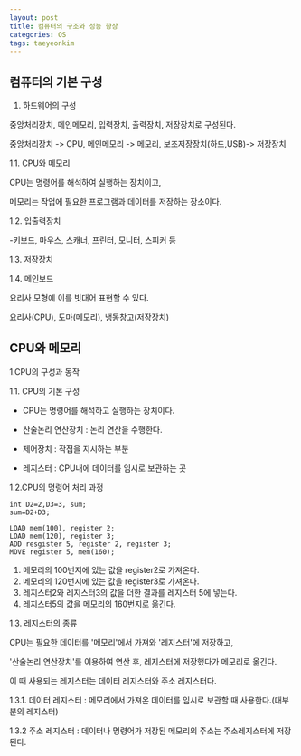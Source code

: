 ```yaml
---
layout: post
title: 컴퓨터의 구조와 성능 향상
categories: OS
tags: taeyeonkim
---
```


## 컴퓨터의 기본 구성

1. 하드웨어의 구성

중앙처리장치, 메인메모리, 입력장치, 출력장치, 저장장치로 구성된다.

중앙처리장치 -> CPU, 메인메모리 -> 메모리, 보조저장장치(하드,USB)-> 저장장치

1.1. CPU와 메모리 

CPU는 명령어를 해석하여 실행하는 장치이고,

메모리는 작업에 필요한 프로그램과 데이터를 저장하는 장소이다.

1.2. 입출력장치

-키보드, 마우스, 스캐너, 프린터, 모니터, 스피커 등

1.3. 저장장치

1.4. 메인보드 

요리사 모형에 이를 빗대어 표현할 수 있다.

요리사(CPU), 도마(메모리), 냉동창고(저장장치)

## CPU와 메모리

1.CPU의 구성과 동작

1.1. CPU의 기본 구성

- CPU는 명령어를 해석하고 실행하는 장치이다.

- 산술논리 연산장치 : 논리 연산을 수행한다.

- 제어장치 : 작접을 지시하는 부분

- 레지스터 : CPU내에 데이터를 임시로 보관하는 곳

1.2.CPU의 명령어 처리 과정

```
int D2=2,D3=3, sum;
sum=D2+D3;

LOAD mem(100), register 2;
LOAD mem(120), register 3;
ADD resgister 5, register 2, register 3;
MOVE register 5, mem(160);
```

1. 메모리의 100번지에 있는 값을 register2로 가져온다.
2. 메모리의 120번지에 있는 값을 register3로 가져온다.
3. 레지스터2와 레지스터3의 값을 더한 결과를 레지스터 5에 넣는다.
4. 레지스터5의 값을 메모리의 160번지로 옮긴다.

1.3. 레지스터의 종류

CPU는 필요한 데이터를 '메모리'에서 가져와 '레지스터'에 저장하고, 

'산술논리 연산장치'를 이용하여 연산 후, 레지스터에 저장했다가 메모리로 옮긴다.

이 때 사용되는 레지스터는 데이터 레지스터와 주소 레지스터다.

1.3.1. 데이터 레지스터 : 메모리에서 가져온 데이터를 임시로 보관할 때 사용한다.(대부분의 레지스터)

1.3.2 주소 레지스터 : 데이터나 명령어가 저장된 메모리의 주소는 주소레지스터에 저장된다.



